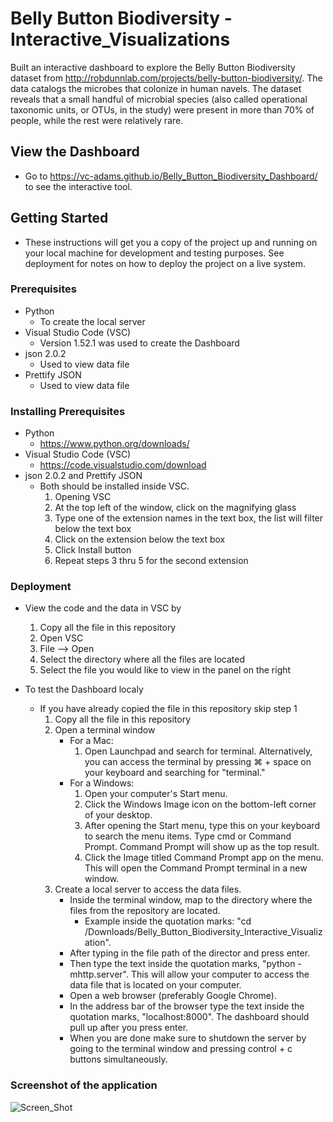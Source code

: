 # Belly Button Biodiversity - Interactive_Visualizations

Built an interactive dashboard to explore the Belly Button Biodiversity dataset from http://robdunnlab.com/projects/belly-button-biodiversity/. The data catalogs the microbes that colonize in human navels. The dataset reveals that a small handful of microbial species (also called operational taxonomic units, or OTUs, in the study) were present in more than 70% of people, while the rest were relatively rare.

## View the Dashboard
* Go to https://vc-adams.github.io/Belly_Button_Biodiversity_Dashboard/ to see the interactive tool.

## Getting Started    
* These instructions will get you a copy of the project up and running on your local machine for development and testing purposes. See deployment for notes on how to deploy the project on a live system.

### Prerequisites
* Python
  * To create the local server
* Visual Studio Code (VSC)
  * Version 1.52.1 was used to create the Dashboard
* json 2.0.2
  * Used to view data file
* Prettify JSON
  * Used to view data file

### Installing Prerequisites
* Python
  * https://www.python.org/downloads/
* Visual Studio Code (VSC)
  * https://code.visualstudio.com/download
* json 2.0.2 and Prettify JSON
  * Both should be installed inside VSC. 
    1) Opening VSC 
    2) At the top left of the window, click on the magnifying glass 
    3) Type one of the extension names in the text box, the list will filter below the text box 
    4) Click on the extension below the text box 
    5) Click Install button 
    6) Repeat steps 3 thru 5 for the second extension 

### Deployment
* View the code and the data in VSC by 
    1) Copy all the file in this repository
    2) Open VSC
    3) File --> Open 
    4) Select the directory where all the files are located
    5) Select the file you would like to view in the panel on the right

* To test the Dashboard localy
  * If you have already copied the file in this repository skip step 1
    1) Copy all the file in this repository
    2) Open a terminal window
       - For a Mac: 
           1) Open Launchpad and search for terminal. Alternatively, you can access the terminal by pressing ⌘ + space on your keyboard and searching for "terminal."
       - For a Windows: 
           1) Open your computer's Start menu.
           2) Click the Windows Image icon on the bottom-left corner of your desktop.
           3) After opening the Start menu, type this on your keyboard to search the menu items. Type cmd or Command Prompt.  Command Prompt will show up as the top result.
           4) Click the Image titled Command Prompt app on the menu. This will open the Command Prompt terminal in a new window.
    3) Create a local server to access the data files.
       - Inside the terminal window, map to the directory where the files from the repository are located.
           - Example inside the quotation marks: "cd /Downloads/Belly_Button_Biodiversity_Interactive_Visualization".
       - After typing in the file path of the director and press enter.
       - Then type the text inside the quotation marks, "python -mhttp.server". This will allow your computer to access the data file that is located on your computer.
       - Open a web browser (preferably Google Chrome).
       - In the address bar of the browser type the text inside the quotation marks, "localhost:8000". The dashboard should pull up after you press enter.
       - When you are done make sure to shutdown the server by going to the terminal window and pressing control + c buttons simultaneously.

### Screenshot of the application
![Screen_Shot](https://user-images.githubusercontent.com/67811128/120017471-88c72f00-bfab-11eb-9688-056ccb99f54e.png)


